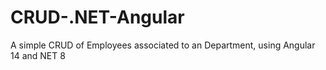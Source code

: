 # CRUD-.NET-Angular
A simple CRUD of Employees associated to an Department, using Angular 14 and NET 8
